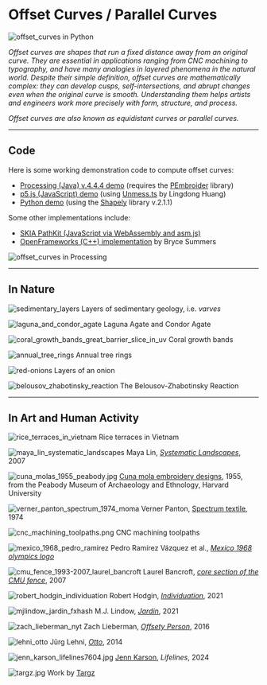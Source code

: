 # Offset Curves / Parallel Curves

![offset_curves in Python](python/wiggly_polyline.png)

*Offset curves are shapes that run a fixed distance away from an original curve. They are essential in applications ranging from CNC machining to typography, and have many analogies in layered phenomena in the natural world. Despite their simple definition, offset curves are mathematically complex: they can develop cusps, self-intersections, and abrupt changes even when the original curve is smooth. Understanding them helps artists and engineers work more precisely with form, structure, and process.*

*Offset curves are also known as equidistant curves or parallel curves.*

---

## Code

Here is some working demonstration code to compute offset curves: 

* [Processing (Java) v.4.4.4 demo](processing/offset_curves/offset_curves.pde) (requires the [PEmbroider](https://github.com/CreativeInquiry/PEmbroider) library)
* [p5.js (JavaScript) demo](p5js/) (using [Unmess.ts](https://github.com/LingDong-/squiggy) by Lingdong Huang)
* [Python demo](python/README.md) (using the [Shapely](https://shapely.readthedocs.io/en/stable/) library v.2.1.1)

Some other implementations include: 

* [SKIA PathKit (JavaScript via WebAssembly and asm.js)](https://skia.org/docs/user/modules/pathkit/#pathkit) 
* [OpenFrameworks (C++) implementation](https://github.com/Bryce-Summers/ofxScribbleSegmenter/blob/master/src/OffsetCurves.cpp) by Bryce Summers


![offset_curves in Processing](processing/offset_curves/offset_curves_output.png)



---

## In Nature


![sedimentary_layers](img/sedimentary_layers.jpg)
Layers of sedimentary geology, i.e. *varves*

![laguna_and_condor_agate](img/laguna_and_condor_agate.jpg)
Laguna Agate and Condor Agate

![coral_growth_bands_great_barrier_slice_in_uv](img/coral_growth_bands_great_barrier_slice_in_uv.jpg)
Coral growth bands

![annual_tree_rings](img/annual_tree_rings.jpg)
Annual tree rings

![red-onions](img/red-onions.jpg)
Layers of an onion

![belousov_zhabotinsky_reaction](img/belousov_zhabotinsky_reaction.jpg)
The Belousov-Zhabotinsky Reaction

---

## In Art and Human Activity

![rice_terraces_in_vietnam](img/rice_terraces_in_vietnam.jpg)
Rice terraces in Vietnam

![maya_lin_systematic_landscapes](img/maya_lin_systematic_landscapes.jpg)
Maya Lin, [*Systematic Landscapes*](https://camstl.org/exhibitions/maya-lin-systematic-landscapes/), 2007

![cuna_molas_1955_peabody.jpg](img/cuna_molas_1955_peabody.jpg)
[Cuna mola embroidery designs](https://www.jstor.org/stable/community.15377658), 1955, from the Peabody Museum of Archaeology and Ethnology, Harvard University

![verner_panton_spectrum_1974_moma](img/verner_panton_spectrum_1974_moma.jpg)
Verner Panton, [Spectrum textile](https://www.moma.org/collection/works/292747), 1974

![cnc_machining_toolpaths.png](img/cnc_machining_toolpaths.png)
CNC machining toolpaths

![mexico_1968_pedro_ramirez](img/mexico_1968_pedro_ramirez.jpg)
Pedro Ramírez Vázquez et al., [*Mexico 1968 olympics logo*](https://www.logohistories.com/p/folk-art-psychedelia)

![cmu_fence_1993-2007_laurel_bancroft](img/cmu_fence_1993-2007_laurel_bancroft.jpg)
Laurel Bancroft, [*core section of the CMU fence*](https://www.flickr.com/photos/golanlevin/2426520046), 2007

![robert_hodgin_individuation](img/robert_hodgin_individuation.jpg)
Robert Hodgin, [*Individuation*](https://roberthodgin.com/project/individuation), 2021

![mjlindow_jardin_fxhash](img/mjlindow_jardin_fxhash.jpg)
M.J. Lindow, [*Jardin*](https://www.fxhash.xyz/project/jardin), 2021
![zach_lieberman_nyt](img/zach_lieberman_nyt.jpg)
Zach Lieberman, [*Offsety Person*](https://www.instagram.com/p/BHBKPsgAOA0/), 2016

![lehni_otto](img/lehni_otto.jpg)
Jürg Lehni, [*Otto*](https://vimeo.com/129666491), 2014

![jenn_karson_lifelines7604.jpg](img/jenn_karson_lifelines7604.jpg)
[Jenn Karson](https://jennkarson.studio/), *Lifelines*, 2024

![targz.jpg](img/targz.jpg)
Work by [Targz](https://www.instagram.com/targz/?hl=en)